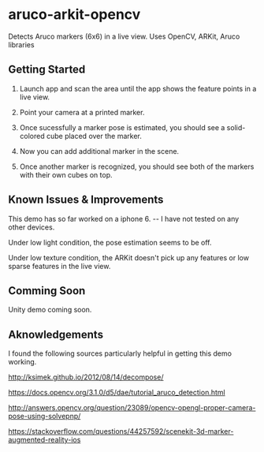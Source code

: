 # aruco-arkit-opencv
Detects Aruco markers (6x6) in a live view.  Uses OpenCV, ARKit, Aruco libraries


## Getting Started

1. Launch app and scan the area until the app shows the feature points in a live view.

2. Point your camera at a printed marker.

3. Once sucessfully a marker pose is estimated, you should see a solid-colored cube placed over the marker. 

3. Now you can add additional marker in the scene.

4. Once another marker is recognized, you should see both of the markers with their own cubes on top.


## Known Issues & Improvements

This demo has so far worked on a iphone 6.  -- I have not tested on any other devices. 

Under low light condition, the pose estimation seems to be off. 

Under low texture condition, the ARKit doesn't pick up any features or low sparse features in the live view.


## Comming Soon

Unity demo coming soon.


## Aknowledgements

I found the following sources particularly helpful in getting this demo working.

http://ksimek.github.io/2012/08/14/decompose/

https://docs.opencv.org/3.1.0/d5/dae/tutorial_aruco_detection.html

http://answers.opencv.org/question/23089/opencv-opengl-proper-camera-pose-using-solvepnp/

https://stackoverflow.com/questions/44257592/scenekit-3d-marker-augmented-reality-ios

